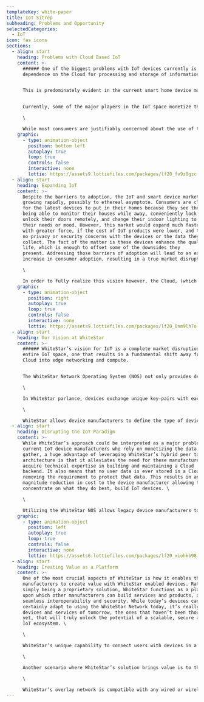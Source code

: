 ```yaml
---
templateKey: white-paper
title: IoT Sitrep
subheading: Problems and Opportunity
selectedCategories:
  - IoT
icon: fas icons
sections:
  - align: start
    heading: Problems with Cloud Based IoT
    content: >-
      ###### One of the biggest problems with IoT devices currently is their
      dependence on the Cloud for processing and storage of information.


      This is predominately evident in the current smart home device market. For example, in order to deliver a video feed from a connected camera to a mobile phone anywhere in the world, device manufacturers have chosen to take the data and metadata gathered and push it back to their own Cloud backend. This presents serious privacy and end device security concerns, along with the challenge of handling and securing of the data collected. That said, there’s also another major issue with this paradigm, notably maintaining a Cloud infrastructure to host the data is extremely costly.


      Currently, some of the major players in the IoT space monetize the data gathered by their smart home devices to offset the cost of delivering the service. Data is collected in bulk and access to this data is then sold to interested parties. (A recent example being access to a certain doorbell camera vendor’s data being sold to law enforcement). The collected data is also used for internal marketing purposes to more accurately predict the products a given consumer would likely purchase, as well as serve targeted advertisements to drive revenue in other areas of their business. Effectively, the IoT device serves as a loss leader to help increase the overall value of the customer without being directly profitable.\

      \

      While most consumers are justifiably concerned about the use of their private data for marketing purposes, an even greater concern is the collection of data from areas of the home they consider the most private. Many people feel uncomfortable having cameras and microphones in and around their homes knowing that the video and audio gathered by these IoT devices will be sent to an external repository and potentially retained indefinitely. This lack of trust creates a barrier to consumer adoption of IoT technologies and fundamentally breaks the value proposition of the device itself. Not only are these devices expensive, and the backend services for those devices are expensive to setup and maintain, consumers feel these devices compromise their privacy, inviting strangers to watch their families for profit, in their most private space: their homes.
    graphic:
      - type: animation-object
        position: bottom left
        autoplay: true
        loop: true
        controls: false
        interactive: none
        lottie: https://assets9.lottiefiles.com/packages/lf20_fv9z8gzc.json
  - align: start
    heading: Expanding IoT
    content: >-
      Despite the barriers to adoption, the IoT and smart device market is
      growing rapidly, possibly to ethereal asymptote. Consumers are clamoring
      for the latest devices to put in their homes because they see the value in
      being able to monitor their houses while away, conveniently lock and
      unlock their doors remotely, and change their indoor lighting to suit
      their needs or mood. However, this market would expand much faster, and
      with greater force, if the cost of IoT products were lower, and there were
      no privacy or security concerns with the devices or the data they
      collect. The fact of the matter is these devices enhance the quality of
      life, which is enough to offset some of the downsides they
      present. Addressing those barriers of adoption will lead to an explosive
      increase in consumer adoption, resulting in a true market disruption. \

      \

      In order to fully realize this vision however, the Cloud, (which serves as an impediment to delivering more affordable products and lacks the adequate security and privacy), must be severed from the equation. As previously mentioned, the Cloud is absolutely necessary under the current paradigm in order to maintain today’s business model of IoT, since a large portion of the revenue garnered by businesses doesn’t actually come from the device itself, but rather from selling the metadata gathered by those devices. In fact, it’s the monetization of the collected metadata that truly drives profitability for today’s IoT companies.
    graphic:
      - type: animation-object
        position: right
        autoplay: true
        loop: true
        controls: false
        interactive: none
        lottie: https://assets9.lottiefiles.com/packages/lf20_0nm9lh7o.json
  - align: start
    heading: Our Vision at WhiteStar
    content: >-
      ###### WhiteStar’s vision for IoT is a complete market disruption for the
      entire IoT space, one that results in a fundamental shift away from the
      Cloud into edge networking and compute.


      The WhiteStar Network Operating System (NOS) not only provides device manufacturers with an IoT solution that is orders of magnitude more affordable than Cloud-based platforms, but also provides the best protection for user privacy along with an overall reduction in complexity. The WhiteStar NOS is a proven technology allowing device manufacturers to connect users and devices with WhiteStar’s hybrid peer to peer network and form their own networks, via the WhiteStar Cohort Architecture, with first party trusted devices. \

      \

      In WhiteStar parlance, devices exchange unique key-pairs with each other when connecting, allowing them to be whitelisted into a relationship with other known and trusted devices and users. This permits users to communicate directly via peer to peer connection, with end-to-end cryptography, and a suite of complimentary content management tools. For the IoT space, WhiteStar’s Society mobile app allows users to create “scenes” and connect smart devices to a scene, which in turn sends real-time data directly to the user's smartphone. Allowing others to view the output from these devices is as simple as adding more human users to the scene. Furthermore, removing shared information from a human user is done by removing the user from the scene, the same way one would control a private conversation on Society.\

      \

      WhiteStar allows device manufacturers to define the type of device they’re creating along with a command set and controls for their device. When adding one of these devices as a connection, the device will transmit these details to the user’s Society app which will assemble the user interface and controls for each device. This permits users to manipulate devices with a tailored user experience. WhiteStar enabled devices also understand natural language commands, allowing users to speak directly to devices in their own words. This helps to overcome the complexity of understanding how to program or operate devices while also making the devices more accessible to those with disabilities.
  - align: start
    heading: Disrupting the IoT Paradigm
    content: >-
      While WhiteStar’s approach could be interpreted as a major problem for
      current IoT device manufacturers who rely on monetizing the data they
      gather, a huge advantage of leveraging WhiteStar’s hybrid peer to peer
      architecture is that it alleviates the need for these manufacturers to
      acquire technical expertise in building and maintaining a Cloud
      backend. It also means that no user data is ever stored in a Cloud thus
      removing the requirement to protect that data. This results in an order of
      magnitude reduction in cost to the device manufacturer allowing them to
      concentrate on what they do best, build IoT devices. \

      \

      Utilizing the WhiteStar NOS allows legacy device manufacturers to overcome the cost, privacy, security, and complexity barriers of adoption in the IoT space. WhiteStar’s technology simultaneously expands the size of the IoT market as well as disrupting the Cloud-based IoT device manufacturers. In doing so, a paradigm shift will occur where Cloud-based solutions will be forced to compete against newcomers in the market that are able to provide the same functionality, securely, at a fraction of the cost, with no degradation in quality of service and no increase in complexity. WhiteStar offers manufacturers a credible alternative to operating a Cloud backend with no downside and with significant benefits, making it the obvious choice for connecting IoT devices.
    graphic:
      - type: animation-object
        position: left
        autoplay: true
        loop: true
        controls: false
        interactive: none
        lottie: https://assets6.lottiefiles.com/packages/lf20_xiohkb98.json
  - align: start
    heading: Creating Value as a Platform
    content: >-
      One of the most crucial aspects of WhiteStar is how it enables third party
      manufacturers to create value with WhiteStar enabled devices. Rather than
      simply being a proprietary solution, WhiteStar functions as a platform
      upon which other manufacturers can build services and products, all with
      seamless interoperability and security. While today’s devices can
      certainly adapt to using the WhiteStar Network today, it’s really the
      devices and services of tomorrow, the ones that haven’t been thought of
      yet, that will truly unlock the potential of a scalable, secure and simple
      IoT ecosystem. \

      \

      WhiteStar’s unique capability to connect users with devices in a flexible and transient way enables novel capabilities. For example, managing the smart devices at vacation rental property would be as easy as connecting the renter’s smart phone to WhiteStar enabled smart home devices when they check in. This would allow the renter to have private and secure access to those devices for the duration of their stay. At checkout, the property owner would remove that connection, removing all information collected by those devices from the renters device. This brings value to the rental property owner, enabling a better customer experience while maintaining the privacy of the renters.\

      \

      Another scenario where WhiteStar’s solution brings value is to the home security monitoring market. With WhiteStar enabled devices, a home security company can monitor all devices in a home without having to build the Cloud infrastructure to store all the data. For the homeowner it would ensure that their data is not insecurely stored in a central location. If the homeowner no longer wants to employ the monitoring company, the homeowner can simply remove the connection, which in turn removes all data shared with the monitoring company from their devices, thus preserving the homeowner’s privacy. \

      \

      WhiteStar’s overlay network is compatible with any wired or wireless network, meaning WhiteStar enabled IoT devices are appropriate in places where other devices may not work making installation straight forward. That said, there will always be a demand for professional installation, especially coupled with monitoring or more complex smart home systems.
---
```

